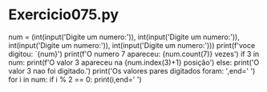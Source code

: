 # Exercicio075.py

num = (int(input('Digite um numero:')),
        int(input('Digite um numero:')),
        int(input('Digite um numero:')),
        int(input('Digite um numero:')))
print(f'voce digitou: `{num}')
print(f'O numero 7 apareceu: {num.count(7)} vezes')
if 3 in num:
        print(f'O valor 3 apareceu na {num.index(3)+1} posição')
else:
        print('O valor 3 nao foi digitado.')
print('Os valores pares digitados foram: ',end=' ')
for i in num:
        if i % 2 == 0:
                print(i,end=' ')
